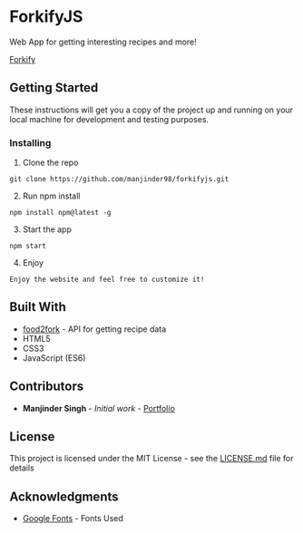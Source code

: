 # ForkifyJS

Web App for getting interesting recipes and more!

[Forkify](https://forkifyjs6.firebaseapp.com/)

## Getting Started

These instructions will get you a copy of the project up and running on your local machine for development and testing purposes.

### Installing

1. Clone the repo

```
git clone https://github.com/manjinder98/forkifyjs.git
```

2. Run npm install

```
npm install npm@latest -g
```

3. Start the app

```
npm start
```

4. Enjoy
```
Enjoy the website and feel free to customize it!
```

## Built With

* [food2fork](https://www.food2fork.com/) - API for getting recipe data
* HTML5
* CSS3
* JavaScript (ES6)

## Contributors

* **Manjinder Singh** - *Initial work* - [Portfolio](https://manjinder98.github.io/)

## License

This project is licensed under the MIT License - see the [LICENSE.md](LICENSE.md) file for details

## Acknowledgments

* [Google Fonts](https://fonts.google.com/) - Fonts Used
